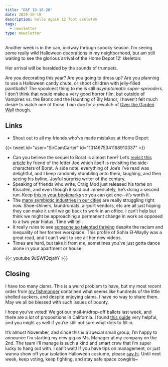 ```yaml
---
title: "D&F 10-18-20"
date: 2020-10-18
description: hello again 12 foot skeleton
tags:
  - newsletter
type: newsletter
---
```


Another week is in the can, midway through spooky season. I’m seeing some really wild Halloween decorations in my neighborhood, but am still waiting to see the glorious arrival of the Home Depot 12’ skeleton:

Her arrival will be heralded by the sounds of trumpets.

Are you decorating this year? Are you going to dress up? Are you planning to use a Halloween candy chute, or shoot children with jelly-filled paintballs? The spookiest thing to me is still _asymptomatic super-spreaders_. I don’t think that would make a very good horror film, but outside of Vampires vs. the Bronx and the Haunting of Bly Manor, I haven’t felt much desire to watch one of those. I _am_ due for a rewatch of [Over the Garden Wall](https://www.hulu.com/series/over-the-garden-wall-7955110c-56cb-45b1-9eae-68550344128b) though.

## Links

- Shout out to all my friends who’ve made mistakes at Home Depot:

{{< tweet id="user="SirCamCarter" id="1314675341168910337" >}}

- Can you believe the sequel to Borat is almost here? Let’s [revisit this article](https://theoutline.com/post/5407/borat-where-are-they-now) by friend of the letter Joe which itself is revisiting the side-characters of Borat. A side note: everything of Joe’s I’ve read was delightful, and I keep randomly stumbling onto them, laughing, and then seeing his byline. Joyful surprise writer of the century. 
- Speaking of friends who write, Craig Mod just released his tome on Kissaten, and even though it sold out immediately, he’s doing a second run. Keep [this in your bookmarks](https://shop.specialprojects.jp) so you can get one—it’s worth it.
- The [many symbiotic industries in our cities](https://marker.medium.com/remote-work-is-killing-the-hidden-trillion-dollar-office-economy-5800af06b007) are really struggling right now. Shoe-shiners, laundromats, airport vendors, etc are all just hoping they can make it until we go back to work in an office. I can’t help but think we might be approaching a permanent change in work as opposed to a two year hiatus. Time will tell.
- It really rules to see [someone so talented thriving](https://www.vulture.com/article/sohla-el-waylly-profile.html) despite the racism and inequality of her former workplace. This profile of Sohla El-Waylly was a great read, and I can’t wait to see all her new videos.
- Times are hard, but take it from me, sometimes you’ve just gotta dance alone in your apartment or house:

{{< youtube 9uSWfQzjahY >}}

## Closing

I have too many clams. This is a weird problem to have, but my most recent order from [my fishmonger](https://www.seaforager.com) contained what seems like hundreds of the little shelled suckers, and despite enjoying clams, I have no way to share them. May we all be blessed with such issues of bounty.

I hope you’ve voted! We got our mail-in/drop-off ballots last week, and there are a _lot_ of propositions in California. I found [this guide](https://progressivevotersguide.com) very helpful, and you might as well if you’re still not sure what dots to fill in. 

It’s almost November, and since this is a special small group, I’m happy to announce I’m starting my new gig as Ms. Manager at my company on the 2nd. The team I’ll manage is such a kind and smart crew that I’m super lucky to hang out with. I can’t wait! If you have tips on management, or just wanna show off your isolation Halloween costume, please [say hi](mailto:hello@brookshelley.com). Until next week, keep voting, keep fighting, and stay safe space cowgirls~